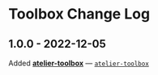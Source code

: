 # Toolbox Change Log

## 1.0.0 - 2022-12-05
Added [**atelier-toolbox**](https://github.com/mihaichris/atelier-toolbox) — [`atelier-toolbox`](bucket/atelier-toolbox.json)